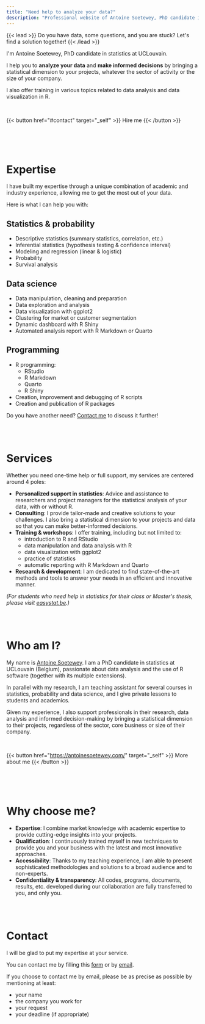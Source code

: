 ```yaml
---
title: "Need help to analyze your data?"
description: "Professional website of Antoine Soetewey, PhD candidate in statistics at UCLouvain"
---
```


{{< lead >}}
Do you have data, some questions, and you are stuck? Let's find a solution together!
{{< /lead >}}

I'm Antoine Soetewey, PhD candidate in statistics at UCLouvain.

I help you to **analyze your data** and **make informed decisions** by bringing a statistical dimension to your projects, whatever the sector of activity or the size of your company.

I also offer training in various topics related to data analysis and data visualization in R.

<br>

{{< button href="#contact" target="_self" >}}
Hire me
{{< /button >}}

<br>
<br>
<br>

# Expertise

I have built my expertise through a unique combination of academic and industry experience, allowing me to get the most out of your data.

Here is what I can help you with:

## Statistics & probability

- Descriptive statistics (summary statistics, correlation, etc.)
- Inferential statistics (hypothesis testing & confidence interval)
- Modeling and regression (linear & logistic)
- Probability
- Survival analysis

## Data science

- Data manipulation, cleaning and preparation
- Data exploration and analysis
- Data visualization with ggplot2
- Clustering for market or customer segmentation
- Dynamic dashboard with R Shiny
- Automated analysis report with R Markdown or Quarto

## Programming

- R programming:
    + RStudio
    + R Markdown
    + Quarto
    + R Shiny
- Creation, improvement and debugging of R scripts
- Creation and publication of R packages

Do you have another need? [Contact me](#contact) to discuss it further!

<br>
<br>

# Services

Whether you need one-time help or full support, my services are centered around 4 poles:

- **Personalized support in statistics**: Advice and assistance to researchers and project managers for the statistical analysis of your data, with or without R.
- **Consulting**: I provide tailor-made and creative solutions to your challenges. I also bring a statistical dimension to your projects and data so that you can make better-informed decisions.
- **Training & workshops**: I offer training, including but not limited to:
    + introduction to R and RStudio
    + data manipulation and data analysis with R
    + data visualization with ggplot2
    + practice of statistics
    + automatic reporting with R Markdown and Quarto
- **Research & development**: I am dedicated to find state-of-the-art methods and tools to answer your needs in an efficient and innovative manner.

*(For students who need help in statistics for their class or Master's thesis, please visit [easystat.be](https://easystat.be/).)*

<br>
<br>

# Who am I?

My name is [Antoine Soetewey](https://antoinesoetewey.com/). I am a PhD candidate in statistics at UCLouvain (Belgium), passionate about data analysis and the use of R software (together with its multiple extensions).

In parallel with my research, I am teaching assistant for several courses in statistics, probability and data science, and I give private lessons to students and academics.

Given my experience, I also support professionals in their research, data analysis and informed decision-making by bringing a statistical dimension to their projects, regardless of the sector, core business or size of their company.

<br>

{{< button href="https://antoinesoetewey.com/" target="_self" >}}
More about me
{{< /button >}}

<br>
<br>
<br>

# Why choose me?

- **Expertise**: I combine market knowledge with academic expertise to provide cutting-edge insights into your projects.
- **Qualification**: I continuously trained myself in new techniques to provide you and your business with the latest and most innovative approaches.
- **Accessibility**: Thanks to my teaching experience, I am able to present sophisticated methodologies and solutions to a broad audience and to non-experts.
- **Confidentiality & transparency**: All codes, programs, documents, results, etc. developed during our collaboration are fully transferred to you, and only you.

<br>
<br>

# Contact

I will be glad to put my expertise at your service.

You can contact me by filling this [form](https://docs.google.com/forms/d/e/1FAIpQLScIXKNPvQWCG3by3_LYBfP_M8w5e5oV7CDIAyAC1IslTRnBoA/viewform?usp=sf_link) or by [email](mailto:ant.soetewey@gmail.com).

If you choose to contact me by email, please be as precise as possible by mentioning at least:

- your name
- the company you work for
- your request
- your deadline (if appropriate)

